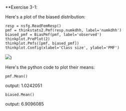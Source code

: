 

**Exercise 3-1:

Here's a plot of the biased distribution:

```{python}
resp = nsfg.ReadFemResp()
pmf = thinkstats2.Pmf(resp.numkdhh, label='numkdhh')
biased_pmf = BiasPmf(pmf, label='observed')
thinkplot.PrePlot(2)
thinkplot.Pmfs([pmf, biased_pmf])
thinkplot.Config(xlabel='Class size', ylabel='PMF')
```

![](/statistics/3-1charta.png"))

Here's the python code to plot their means:

```{python3}
pmf.Mean()
```

output: 1.0242051

```{python3}
biased.Mean()
```

output: 6.9096085


